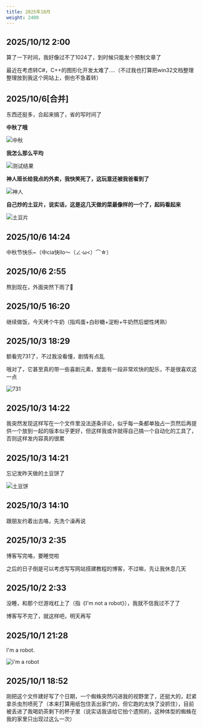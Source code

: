```yaml
---
title: 2025年10月
weight: 2400
---
```


## 2025/10/12 2:00

算了一下时间，我好像过不了1024了，到时候只能发个预制文章了

最近在考虑转C#，C++的图形化开发太难了....（不过我也打算把win32文档整理整理放到我这个网站上，倒也不急着转）

## 2025/10/6\[合并]

东西还挺多，合起来搞了，省的写时间了

**中秋了哦**

![中秋](/imgs/moment/202510/cai.jpg)

**我怎么那么平均**

![测试结果](/imgs/moment/202510/ceshi.png)

**神人班长给我点的外卖，我快笑死了，这玩意还被我爸看到了**

![神人](/imgs/moment/202510/beizhu.jpg)

**自己炒的土豆片，说实话，这是这几天做的菜最像样的一个了，起码看起来**

![土豆片](/imgs/moment/202510/ganbiantudoupian.jpg)

## 2025/10/6 14:24

中秋节快乐~（中cia快llo～（∠·ω\<）⌒☆）

## 2025/10/6 2:55

熬到现在，外面突然下雨了🤔

## 2025/10/5 16:20

继续做饭，今天烤个牛奶（指鸡蛋+白砂糖+淀粉+牛奶然后塑性烤熟）

## 2025/10/3 18:29

额看完731了，不过我没看懂，剧情有点乱

哦对了，它甚至真的带一些喜剧元素，里面有一段非常欢快的配乐，不是很喜欢这一点

![731](/imgs/moment/202510/731.jpg)

## 2025/10/3 14:22

我突然发现这样写在一个文件里没法逐条评论，似乎每一条都单独占一页然后再提供一个放到一起的版本似乎更好，但这样我或许就得自己搞一个自动化的工具了，否则这样发内容真的很累

## 2025/10/3 14:21

忘记发昨天做的土豆饼了

![土豆饼](/imgs/moment/202510/tudoubing.jpg)

## 2025/10/3 14:10

跟朋友约着出去咯，先洗个澡再说

## 2025/10/3 2:35

博客写完咯，要睡觉啦

之后的日子倒是可以考虑写写网站搭建教程的博客，不过嘛，先让我休息几天

## 2025/10/2 2:33

没睡，和那个烂游戏杠上了（指《I'm not a robot》），我就不信我过不了了

博客写不完了，就这样吧，明天再写

## 2025/10/1 21:28

I'm a robot.

![i'm a robot](/imgs/moment/202510/imarobot.png)

## 2025/10/1 18:52

刚把这个文件建好写了个日期，一个蜘蛛突然闪进我的视野里了，还挺大的，赶紧拿杀虫剂喷死了（本来打算用纸包住丢出家门的，但它跑的太快了没抓住），目前被丢进了我喝奶茶剩下的杯子里（说实话我该给它拍个遗照的，这种体型的蜘蛛在我的家里只出现过这么一次）